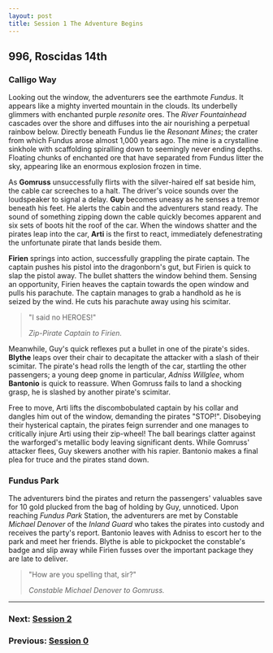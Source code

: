 ```yaml
---
layout: post
title: Session 1 The Adventure Begins
---
```


## **996, Roscidas 14th**

### Calligo Way

Looking out the window, the adventurers see the earthmote *Fundus*. It appears like a mighty inverted mountain in the clouds. Its underbelly glimmers with enchanted purple *resonite* ores. The *River Fountainhead* cascades over the shore and diffuses into the air nourishing a perpetual rainbow below. Directly beneath Fundus lie the *Resonant Mines*; the crater from which Fundus arose almost 1,000 years ago. The mine is a crystalline sinkhole with scaffolding spiralling down to seemingly never ending depths. Floating chunks of enchanted ore that have separated from Fundus litter the sky, appearing like an enormous explosion frozen in time.

As **Gomruss** unsuccessfully flirts with the silver-haired elf sat beside him, the cable car screeches to a halt. The driver's voice sounds over the loudspeaker to signal a delay. **Guy** becomes uneasy as he senses a tremor beneath his feet. He alerts the cabin and the adventurers stand ready. The sound of something zipping down the cable quickly becomes apparent and six sets of boots hit the roof of the car. When the windows shatter and the pirates leap into the car, **Arti** is the first to react, immediately defenestrating the unfortunate pirate that lands beside them.

**Firien** springs into action, successfully grappling the pirate captain. The captain pushes his pistol into the dragonborn's gut, but Firien is quick to slap the pistol away. The bullet shatters the window behind them. Sensing an opportunity, Firien heaves the captain towards the open window and pulls his parachute. The captain manages to grab a handhold as he is seized by the wind. He cuts his parachute away using his scimitar.

> "I said no HEROES!"
>
> *Zip-Pirate Captain to Firien.*

Meanwhile, Guy's quick reflexes put a bullet in one of the pirate's sides. **Blythe** leaps over their chair to decapitate the attacker with a slash of their scimitar. The pirate's head rolls the length of the car, startling the other passengers; a young deep gnome in particular, *Adniss Willglee*, whom **Bantonio** is quick to reassure. When Gomruss fails to land a shocking grasp, he is slashed by another pirate's scimitar.

Free to move, Arti lifts the discombobulated captain by his collar and dangles him out of the window, demanding the pirates "STOP!". Disobeying their hysterical captain, the pirates feign surrender and one manages to critically injure Arti using their zip-wheel! The ball bearings clatter against the warforged's metallic body leaving significant dents. While Gomruss' attacker flees, Guy skewers another with his rapier. Bantonio makes a final plea for truce and the pirates stand down.

### Fundus Park

The adventurers bind the pirates and return the passengers' valuables save for 10 gold plucked from the bag of holding by Guy, unnoticed. Upon reaching *Fundus Park* Station, the adventurers are met by Constable *Michael Denover* of the *Inland Guard* who takes the pirates into custody and receives the party's report. Bantonio leaves with Adniss to escort her to the park and meet her friends. Blythe is able to pickpocket the constable's badge and slip away while Firien fusses over the important package they are late to deliver.

> "How are you spelling that, sir?"
>
> *Constable Michael Denover to Gomruss.*

---

### **Next: [Session 2](session-2)**
### **Previous: [Session 0](session-0)**
